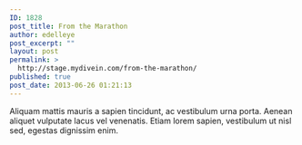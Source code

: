 ```yaml
---
ID: 1828
post_title: From the Marathon
author: edelleye
post_excerpt: ""
layout: post
permalink: >
  http://stage.mydivein.com/from-the-marathon/
published: true
post_date: 2013-06-26 01:21:13
---
```

Aliquam mattis mauris a sapien tincidunt, ac vestibulum urna porta. Aenean aliquet vulputate lacus vel venenatis. Etiam lorem sapien, vestibulum ut nisl sed, egestas dignissim enim.